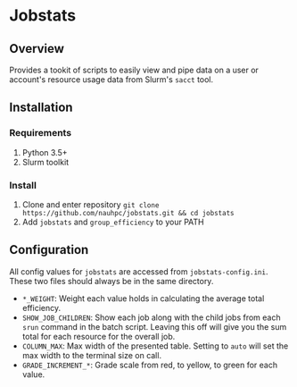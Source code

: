# Jobstats

## Overview 
Provides a tookit of scripts to easily view and pipe data on a user or account's resource usage data from Slurm's `sacct` tool.

## Installation

### Requirements
1. Python 3.5+ 
2. Slurm toolkit

### Install
1. Clone and enter repository `git clone https://github.com/nauhpc/jobstats.git && cd jobstats`
2. Add `jobstats` and `group_efficiency` to your PATH

## Configuration
All config values for `jobstats` are accessed from `jobstats-config.ini`. These two files should always be in the same directory.

* `*_WEIGHT`: Weight each value holds in calculating the average total efficiency.
* `SHOW_JOB_CHILDREN`: Show each job along with the child jobs from each `srun` command in the batch script. Leaving this off will give you the sum total for each resource for the overall job.
* `COLUMN_MAX`: Max width of the presented table. Setting to `auto` will set the max width to the terminal size on call.
* `GRADE_INCREMENT_*`: Grade scale from red, to yellow, to green for each value.
